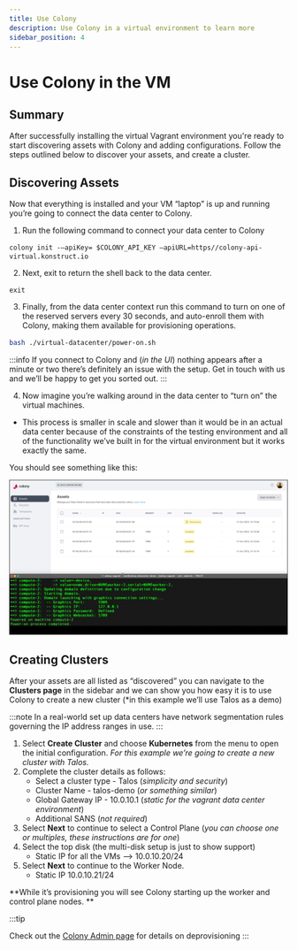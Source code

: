```yaml
---
title: Use Colony 
description: Use Colony in a virtual environment to learn more 
sidebar_position: 4
---
```

# Use Colony in the VM

## Summary
After successfully installing the virtual Vagrant environment you're ready to start discovering assets with Colony and adding configurations. Follow the steps outlined below to discover your assets, and create a cluster.

## Discovering Assets

Now that everything is installed and your VM “laptop” is up and running you’re going to connect the data center to Colony.

1. Run the following command to connect your data center to Colony

```
colony init -–apiKey= $COLONY_API_KEY –apiURL=https//colony-api-virtual.konstruct.io
```
2. Next, exit to return the shell back to the data center.
   
```
exit
```
3. Finally, from the data center context run this command to turn on one of the reserved servers every 30 seconds, and auto-enroll them with Colony, making them available for provisioning operations.

```bash
bash ./virtual-datacenter/power-on.sh
```

:::info
If you connect to Colony and (*in the UI*) nothing appears after a minute or two there’s definitely an issue with the setup. Get in touch with us and we’ll be happy to get you sorted out. 
:::

4. Now imagine you’re walking around in the data center to “turn on” the virtual machines. 
- This process is smaller in scale and slower than it would be in an actual data center because of the constraints of the testing environment and all of the functionality we’ve built in for the virtual environment but it works exactly the same. 

You should see something like this:

![Colony new data center](../img/usage/newdatacenter.png)

## Creating Clusters

After your assets are all listed as “discovered” you can navigate to the **Clusters page** in the sidebar and we can show you how easy it is to use Colony to create a new cluster (*in this example we’ll use Talos as a demo)

:::note
In a real-world set up data centers have network segmentation rules governing the IP address ranges in use. 
:::

1. Select **Create Cluster** and choose **Kubernetes** from the menu to open the initial configuration. *For this example we’re going to create a new cluster with Talos.*
2. Complete the cluster details as follows:
    - Select a cluster type - Talos (*simplicity and security*) 
    - Cluster Name - talos-demo (*or something similar*) 
    - Global Gateway IP - 10.0.10.1 (*static for the vagrant data center environment*) 
    - Additional SANS (*not required*) 
3. Select **Next** to continue to select a Control Plane (*you can choose one or multiples, these instructions are for one*) 
4. Select the top disk (the multi-disk setup is just to show support)
   - Static IP for all the VMs --> 10.0.10.20/24
5. Select **Next** to continue to the Worker Node.
   - Static IP 10.0.10.21/24

**While it’s provisioning you will see Colony starting up the worker and control plane nodes. **

:::tip

Check out the [Colony Admin page](../usage) for details on deprovisioning
:::
